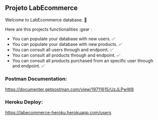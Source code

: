 ## Projeto LabEcommerce

Welcome to LabEcommerce database. :robot:

Here are this projects functionalities :gear :

- You can populate your database with new users. :white_check_mark:
- You can populate your database with new products. :white_check_mark:
- You can consult all users through and endpoint. :white_check_mark:
- You can consult all products through and endpoint. :white_check_mark:
- You can consult all products purchased from an specific user through and endpoint. :white_check_mark:

### Postman Documentation:

https://documenter.getpostman.com/view/19711615/UzJLPwW8

### Heroku Deploy:
https://labecommerce-heroku.herokuapp.com/users

